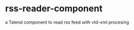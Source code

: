 rss-reader-component
====================

a Talend component to read rss feed with vtd-xml procesing